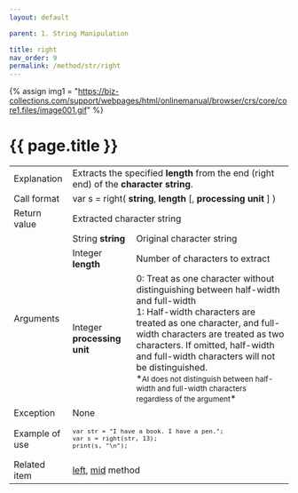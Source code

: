 ```yaml
---
layout: default

parent: 1. String Manipulation

title: right
nav_order: 9
permalink: /method/str/right
---
```

{% assign img1 = "https://biz-collections.com/support/webpages/html/onlinemanual/browser/crs/core/core1.files/image001.gif" %}


# {{ page.title }}

<table>
  <tr>
    <td>Explanation</td>
    <td colspan="2">Extracts the specified <b>length</b> from the end (right end) of the <b>character string</b>.</td>
  </tr>
  <tr>
    <td>Call format</td>
    <td colspan="2">var s = right( <b>string</b>, <b>length</b> [, <b>processing unit</b> ] )</td>
  </tr>
  <tr>
    <td>Return value</td>
    <td colspan="2">Extracted character string</td>
  </tr>  
  <tr>
    <td rowspan="3">Arguments</td>
    <td>String <b>string</b></td>
    <td>Original character string</td>
  </tr>
  <tr>
    <td>Integer <b>length</b></td>
    <td>Number of characters to extract</td>
  </tr>
  <tr>
    <td>Integer <b>processing unit</b></td>
    <td>0:  Treat as one character without distinguishing between half-width and full-width<br>1:   Half-width characters are treated as one character, and full-width characters are treated as two characters.  If omitted, half-width and full-width characters will not be distinguished.<br> *<small>AI does not distinguish between half-width and full-width characters regardless of the argument</small>*</td>
  </tr>
  <tr>
    <td>Exception</td>
    <td colspan="2">None</td>
  </tr>
  <tr>
    <td>Example of use</td>
    <td colspan="2"><code><pre>var str = "I have a book. I have a pen.";
var s = right(str, 13);
print(s, "\n");</pre></code></td>
  </tr>
  <tr>
    <td>Related item</td>
    <td colspan="2"><a href="/method/str/left">left</a>, <a href="/method/str/mid">mid</a> method</td>
  </tr>
</table>

